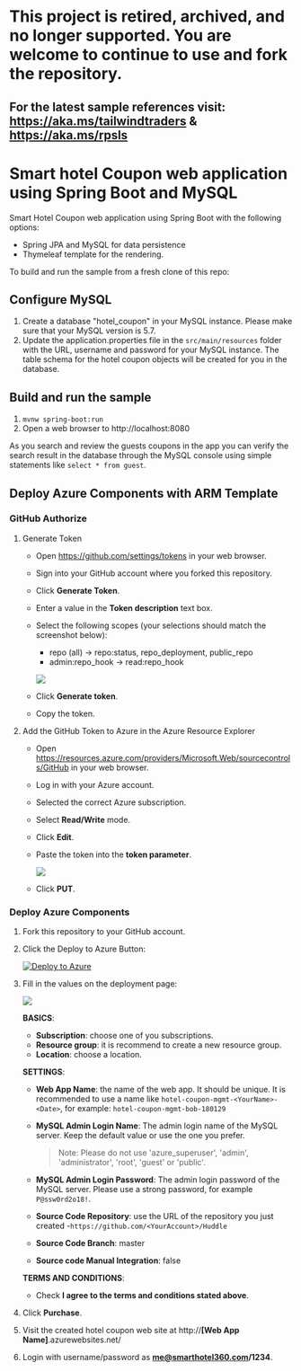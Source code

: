 # **This project is retired, archived, and no longer supported. You are welcome to continue to use and fork the repository.**

## For the latest sample references visit: https://aka.ms/tailwindtraders & https://aka.ms/rpsls 

# Smart hotel Coupon web application using Spring Boot and MySQL

Smart Hotel Coupon web application using Spring Boot with the following options:

- Spring JPA and MySQL for data persistence
- Thymeleaf template for the rendering.

To build and run the sample from a fresh clone of this repo:

## Configure MySQL

1. Create a database "hotel_coupon" in your MySQL instance. Please make sure that your MySQL version is 5.7.
2. Update the application.properties file in the `src/main/resources` folder with the URL, username and password for your MySQL instance. The table schema for the hotel coupon objects will be created for you in the database.


## Build and run the sample

1. `mvnw spring-boot:run`
2. Open a web browser to http://localhost:8080

As you search and review the guests coupons in the app you can verify the search result in the database through the MySQL console using simple statements like 
`select * from guest`.



## Deploy Azure Components with ARM Template

### GitHub Authorize

1. Generate Token

   - Open <https://github.com/settings/tokens> in your web browser.

   - Sign into your GitHub account where you forked this repository.

   - Click **Generate Token**.

   - Enter a value in the **Token description** text box.

   - Select the following scopes (your selections should match the screenshot below):

     - repo (all) -> repo:status, repo_deployment, public_repo
     - admin:repo_hook -> read:repo_hook

     ![](images/github-new-personal-access-token.png)

   - Click **Generate token**.

   - Copy the token.

2. Add the GitHub Token to Azure in the Azure Resource Explorer

   - Open <https://resources.azure.com/providers/Microsoft.Web/sourcecontrols/GitHub> in your web browser.

   - Log in with your Azure account.

   - Selected the correct Azure subscription.

   - Select **Read/Write** mode.

   - Click **Edit**.

   - Paste the token into the **token parameter**.

     ![](images/update-github-token-in-azure-resource-explorer.png)

   - Click **PUT**.

### Deploy Azure Components

1. Fork this repository to your GitHub account.

2. Click the Deploy to Azure Button:

    [![Deploy to Azure](https://camo.githubusercontent.com/9285dd3998997a0835869065bb15e5d500475034/687474703a2f2f617a7572656465706c6f792e6e65742f6465706c6f79627574746f6e2e706e67)](https://portal.azure.com/#create/Microsoft.Template/uri/https%3A%2F%2Fraw.githubusercontent.com%2FMicrosoft%2FSmartHotel360-CouponManagement%2Fmaster%2Fazuredeploy.json)

3. Fill in the values on the deployment page:

    ![](images/azure-deploy.png)

    **BASICS**:

    * **Subscription**: choose one of you subscriptions.
    * **Resource group**: it is recommend to create a new resource group.
    * **Location**: choose a location.

    **SETTINGS**:

    - **Web App Name**: the name of the web app. It should be unique. It is recommended to use a name like `hotel-coupon-mgmt-<YourName>-<Date>`, for example: `hotel-coupon-mgmt-bob-180129`

    - **MySQL Admin Login Name**: The admin login name of the MySQL server. Keep the default value or use the one you prefer.

      > Note: Please do not use 'azure_superuser', 'admin', 'administrator', 'root', 'guest' or 'public'.

    - **MySQL Admin Login Password**: The admin login password of the MySQL server. Please use a strong password, for example `P@ssw0rd2o18!`.

    - **Source Code Repository**: use the URL of the repository you just created -`https://github.com/<YourAccount>/Huddle`

    - **Source Code Branch**: master

    - **Source code Manual Integration**: false

    **TERMS AND CONDITIONS**:

    - Check **I agree to the terms and conditions stated above**.

4. Click **Purchase**.

5. Visit the created hotel coupon web site at http://**[Web App Name]**.azurewebsites.net/

6. Login with username/password as **me@smarthotel360.com/1234**.
